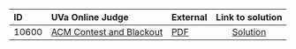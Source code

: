 | ID | UVa Online Judge | External | Link to solution |
|:---|:---|:---|:---:|
| 10600 | [ACM Contest and Blackout](https://onlinejudge.org/index.php?option=com_onlinejudge&Itemid=8&page=show_problem&problem=1541) | [PDF](https://onlinejudge.org/external/106/10600.pdf) | [Solution](https://github.com/versenyi98/uva-solutions/tree/main/solutions/10600%20-%20ACM%20Contest%20and%20Blackout)|
